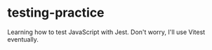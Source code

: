 # testing-practice

Learning how to test JavaScript with Jest. Don't worry, I'll use Vitest eventually.
